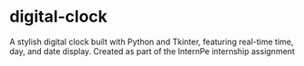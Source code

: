 # digital-clock
A stylish digital clock built with Python and Tkinter, featuring real-time time, day, and date display. Created as part of the InternPe internship assignment
